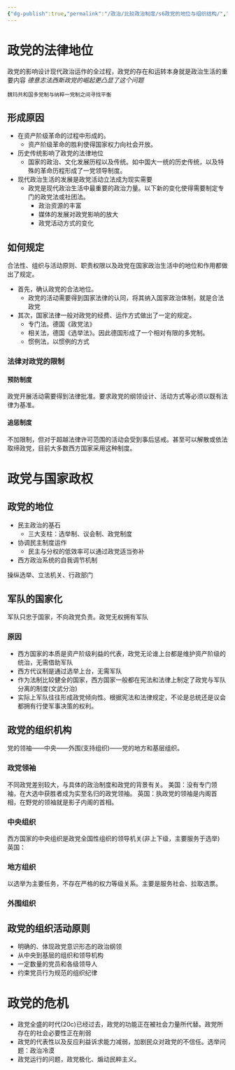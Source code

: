 ```yaml
---
{"dg-publish":true,"permalink":"/政治/比较政治制度/s6政党的地位与组织结构/","dgPassFrontmatter":true}
---
```


# 政党的法律地位
政党的影响设计现代政治运作的全过程，政党的存在和运转本身就是政治生活的重要内容
*德意志法西斯政党的崛起更凸显了这个问题*
```
魏玛共和国多党制与纳粹一党制之间寻找平衡

```


## 形成原因
- 在资产阶级革命的过程中形成的。
	- 资产阶级革命的胜利使得国家权力向社会开放。
- 历史传统影响了政党的法律地位
	- 国家的政治、文化发展历程以及传统。如中国大一统的历史传统，以及特殊的革命历程形成了一党领导制度。
- 现代政治生活的发展是政党活动立法成为现实需要
	- 政党是现代政治生活中最重要的政治力量。以下新的变化使得需要制定专门的政党法或社团法。
		- 政治资源的丰富
		- 媒体的发展对政党影响的放大
		- 政党活动方式的变化
## 如何规定
合法性、组织与活动原则、职责权限以及政党在国家政治生活中的地位和作用都做出了规定。
- 首先，确认政党的合法地位。
	- 政党的活动需要得到国家法律的认同，将其纳入国家政治体制，就是合法政党
- 其次，国家法律一般对政党的经费、运作方式做出了一定的规定。
	- 专门法。德国《政党法》
	- 相关法，德国《选举法》。因此德国形成了一个相对有限的多党制。
	- 惯例法，以惯例的方式
### 法律对政党的限制
#### 预防制度
政党开展活动需要得到法律批准。要求政党的纲领设计、活动方式等必须以既有法律为基准。
#### 追惩制度
不加限制，但对于超越法律许可范围的活动会受到事后惩戒。甚至可以解散或依法取缔政党，目前大多数西方国家采用这种制度。
# 政党与国家政权
## 政党的地位
- 民主政治的基石
	- 三大支柱：选举制、议会制、政党制度
- 协调民主制度运作
	- 民主与分权的低效率可以通过政党适当弥补
- 西方政治系统的自我调节机制


操纵选举、立法机关、行政部门

## 军队的国家化
军队只忠于国家，不向政党负责。政党无权拥有军队

### 原因
- 西方国家的本质是资产阶级利益的代表，政党无论谁上台都是维护资产阶级的统治，无需借助军队
- 西方代议制是通过选举上台，无需军队
- 作为法制比较健全的国家，西方国家一般都在宪法和法律上制定了政党与军队分离的制度(文武分治)
- 实际上军队往往形成政党倾向性。根据宪法和法律规定，不论是总统还是议会都拥有行使军事决策的权利。
## 政党的组织机构
党的领袖——中央——外围(支持组织)——党的地方和基层组织。
### 政党领袖
不同政党差别较大，与具体的政治制度和政党的背景有关。
美国：没有专门领袖，在大选中获胜者成为实至名归的政党领袖。
英国：执政党的领袖是内阁首相，在野党的领袖就是影子内阁的首相。
### 中央组织
西方国家的中央组织是政党全国性组织的领导机关(非上下级，主要服务于选举)
英国：
### 地方组织
以选举为主要任务，不存在严格的权力等级关系。主要是服务社会、拉取选票。
### 外围组织

## 政党的组织活动原则
- 明确的、体现政党意识形态的政治纲领
- 从中央到基层的组织和领导机构
- 一定数量的党员和各级领导人
- 约束党员行为规范的组织纪律

# 政党的危机
- 政党全盛的时代(20c)已经过去，政党的功能正在被社会力量所代替。政党所存在的社会必要性正在削弱
- 政党的代表性以及反应利益诉求能力减弱，加剧民众对政党的不信任。选举问题：政治冷漠
- 政党运行的问题，政党极化、煽动民粹主义。
